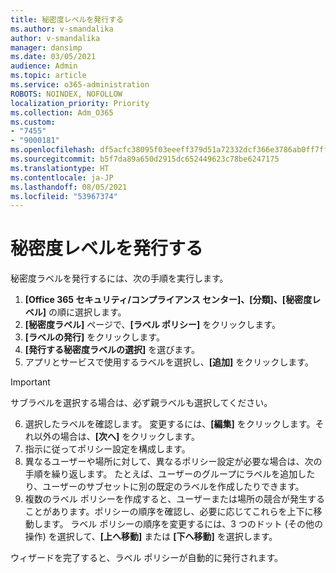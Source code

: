 ```yaml
---
title: 秘密度レベルを発行する
ms.author: v-smandalika
author: v-smandalika
manager: dansimp
ms.date: 03/05/2021
audience: Admin
ms.topic: article
ms.service: o365-administration
ROBOTS: NOINDEX, NOFOLLOW
localization_priority: Priority
ms.collection: Adm_O365
ms.custom:
- "7455"
- "9000181"
ms.openlocfilehash: df5acfc38095f03eeeff379d51a72332dcf366e3786ab0ff7ffcd655cbafd1cf
ms.sourcegitcommit: b5f7da89a650d2915dc652449623c78be6247175
ms.translationtype: HT
ms.contentlocale: ja-JP
ms.lasthandoff: 08/05/2021
ms.locfileid: "53967374"
---
```

# <a name="publish-sensitivity-labels"></a>秘密度レベルを発行する

秘密度ラベルを発行するには、次の手順を実行します。

1. **[Office 365 セキュリティ/コンプライアンス センター]、[分類]、[秘密度レベル]** の順に選択します。
2. **[秘密度ラベル]** ページで、**[ラベル ポリシー]** をクリックします。
3. **[ラベルの発行]** をクリックします。
4. **[発行する秘密度ラベルの選択]** を選びます。 
5. アプリとサービスで使用するラベルを選択し、**[追加]** をクリックします。
> [!IMPORTANT]
> サブラベルを選択する場合は、必ず親ラベルも選択してください。
6. 選択したラベルを確認します。 変更するには、**[編集]** をクリックします。それ以外の場合は、**[次へ]** をクリックします。
7. 指示に従ってポリシー設定を構成します。
8. 異なるユーザーや場所に対して、異なるポリシー設定が必要な場合は、次の手順を繰り返します。 たとえば、ユーザーのグループにラベルを追加したり、ユーザーのサブセットに別の既定のラベルを作成したりできます。
9. 複数のラベル ポリシーを作成すると、ユーザーまたは場所の競合が発生することがあります。ポリシーの順序を確認し、必要に応じてこれらを上下に移動します。 ラベル ポリシーの順序を変更するには、3 つのドット (その他の操作) を選択して、**[上へ移動]** または **[下へ移動]** を選択します。

ウィザードを完了すると、ラベル ポリシーが自動的に発行されます。

